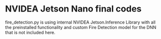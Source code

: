 # NVIDEA Jetson Nano final codes

fire_detection.py is using internal NVIDEA Jetson.Inference Library with all the preinstalled functionality and custom Fire Detection model for the DNN that is not included here. 
